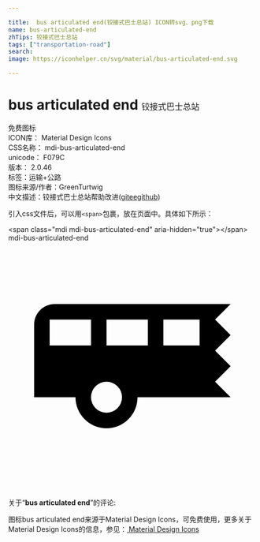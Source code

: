 ```yaml
---

title:  bus articulated end(铰接式巴士总站) ICON转svg、png下载
name: bus-articulated-end
zhTips: 铰接式巴士总站
tags: ["transportation-road"]
search: 
image: https://iconhelper.cn/svg/material/bus-articulated-end.svg

---
```


# bus articulated end  <small style="font-size: 60%;font-weight: 100">铰接式巴士总站</small>


<div class="detail-page">
<p>
<span><span class="badge-success badge">免费图标</span> </span>
<br/>
<span>
ICON库：
<span class="badge-secondary badge">Material Design Icons</span> 
</span>
<br/>
<span>
CSS名称：
<span class="badge-secondary badge">mdi-bus-articulated-end</span> 
</span>
<br/>
<span>
unicode：
<span class="badge-secondary badge">F079C</span> 
<copy-btn content='F079C' btn-title=""></copy-btn>
<copy-btn :content='String.fromCodePoint(parseInt("F079C", 16))' btn-title="复制U"></copy-btn>
</span>
<br/>
<span>
版本：
<span class="badge-secondary badge">2.0.46</span> 
</span><br/><span>标签：<span class="badge-light badge"><router-link to="/tags/transportation-road.html">运输+公路</router-link></span></span>
<br/>
<span>图标来源/作者：<span class="badge-light badge">GreenTurtwig</span></span> 
<br/>
<span class="zh-detail">中文描述：<span class="badge-primary badge">铰接式巴士总站</span><span class="help-link"><span>帮助改进</span>(<a href="https://gitee.com/liuwave/icon-helper/edit/master/json/material/bus-articulated-end.json" target="_blank" rel="noopener noreferrer">gitee</a><a href="https://github.com/liuwave/icon-helper/edit/master/json/material/bus-articulated-end.json" target="_blank" rel="noopener noreferrer">github</a></span>)</span><br/>
</p>
</div>
<div class="alert alert-dark">
  <i class="mdi mdi-bus-articulated-end mdi-48px"></i>
  <i class="mdi mdi-bus-articulated-end mdi-36px"></i>
  <i class="mdi mdi-bus-articulated-end mdi-24px"></i>
  <i class="mdi mdi-bus-articulated-end mdi-18px"></i>
</div>
<div>
  <p>引入css文件后，可以用<code>&lt;span&gt;</code>包裹，放在页面中。具体如下所示：    
  </p>
  <div class="alert alert-primary" style="font-size: 14px">
    &lt;span class="mdi mdi-bus-articulated-end" aria-hidden="true"&gt;&lt;/span&gt;
    <copy-btn content='<span class="mdi mdi-bus-articulated-end" aria-hidden="true"></span>'></copy-btn>
  </div>
  <div class="alert alert-secondary">
    <i class="mdi mdi-bus-articulated-end"
    style="font-size: 24px"
    aria-hidden="true"></i> mdi-bus-articulated-end
    <copy-btn content="mdi-bus-articulated-end" btn-title="复制图标名称"></copy-btn>
  </div>
</div>
<div id="svg" class="svg-wrap">
<svg xmlns="http://www.w3.org/2000/svg" viewBox="0 0 24 24"><path d="M21.5,6L20,7.5L21.5,9L20,10.5L21.5,12L20,13.5L21.5,15H12.5A3,3 0 0,1 9.5,18A3,3 0 0,1 6.5,15H2.5V8C2.5,6.89 3.39,6 4.5,6H21.5M18.5,7.5H15V10H18.5V7.5M13.5,7.5H9.5V10H13.5V7.5M8,7.5H4V10H8V7.5M9.5,13.5A1.5,1.5 0 0,0 8,15A1.5,1.5 0 0,0 9.5,16.5A1.5,1.5 0 0,0 11,15A1.5,1.5 0 0,0 9.5,13.5Z" /></svg>
</div>
<detail full-name='mdi-bus-articulated-end'></detail>
<div class="icon-detail__container">
<p>关于“<b>bus articulated end</b>”的评论:</p>
</div>
<Vssue title="关于“bus articulated end”的评论" />    
<div><p>图标bus articulated end来源于Material Design Icons，可免费使用，更多关于 Material Design Icons的信息，参见：<a target="_blank" href="https://iconhelper.cn/material.html"> Material Design Icons</a>
</p></div>

